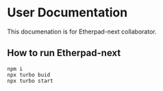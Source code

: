 # User Documentation

This documenation is for Etherpad-next collaborator.

## How to run Etherpad-next

```
npm i
npx turbo buid
npx turbo start
```

